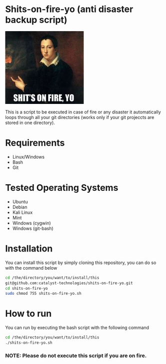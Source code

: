 # Shits-on-fire-yo (anti disaster backup script)

![Alt text](/img/icon.jpg?raw=true "Shits on fire, helpful when shit is actually on fire.")

This is a script to be executed in case of fire or any disaster it automatically loops through all your git directories (works only if your git projeccts are stored in one directory).

# Requirements
* Linux/Windows
* Bash
* Git

# Tested Operating Systems
* Ubuntu
* Debian
* Kali Linux
* Mint
* Windows (cygwin)
* Windows (git-bash)

# Installation
You can install this script by simply cloning this repository, you can do so with the command below
```bash
cd /the/directory/you/want/to/install/this
git@github.com:catalyst-technologies/shits-on-fire-yo.git
cd shits-on-fire-yo
sudo chmod 755 shits-on-fire-yo.sh
```

# How to run
You can run by executing the bash script with the following command
```bash
cd /the/directory/you/want/to/install/this
./shits-on-fire-yo.sh
```

### NOTE: Please do not execute this script if you are on fire.
